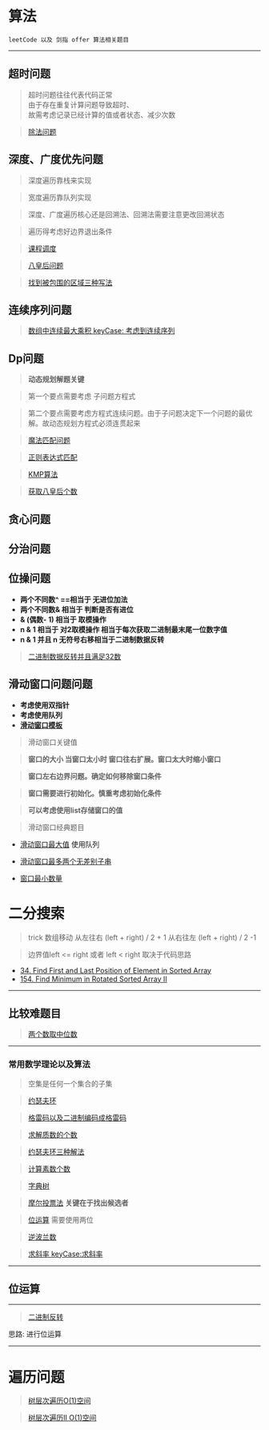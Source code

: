 # 算法
    leetCode 以及 剑指 offer 算法相关题目
    
-----------

## 超时问题
> 超时问题往往代表代码正常    
由于存在重复计算问题导致超时、    
故需考虑记录已经计算的值或者状态、减少次数

> [除法问题](https://leetcode.com/problems/divide-two-integers/)
 
## 深度、广度优先问题
> 深度遍历靠栈来实现

> 宽度遍历靠队列实现

> 深度、广度遍历核心还是回溯法、回溯法需要注意更改回溯状态

> 遍历得考虑好边界退出条件

> [课程调度]()

> [八皇后问题](https://leetcode.com/problems/n-queens/)

> [找到被包围的区域三种写法](https://leetcode.com/problems/surrounded-regions/)


## 连续序列问题
> [数组中连续最大乘积 keyCase: 考虑到连续序列](https://leetcode.com/problems/maximum-product-subarray/)

## Dp问题
>**动态规划解题关键**

> 第一个要点需要考虑 子问题方程式

> 第二个要点需要考虑方程式连续问题。由于子问题决定下一个问题的最优解。故动态规划方程式必须连贯起来

> [魔法匹配问题](https://www.cnblogs.com/grandyang/p/4401196.html
)

> [正则表达式匹配](https://leetcode.com/problems/regular-expression-matching/discuss/5651/Easy-DP-Java-Solution-with-detailed-Explanation)

> [KMP算法](https://leetcode.com/problems/implement-strstr/discuss/12956/C%2B%2B-Brute-Force-and-KMP)

> [获取八皇后个数](https://leetcode.com/problems/n-queens-ii/)


## 贪心问题


## 分治问题

## 位操问题
    
* **两个不同数^ ==相当于 无进位加法**
* **两个不同数& 相当于 判断是否有进位**
* **& (偶数- 1) 相当于 取模操作**
* **n & 1 相当于 对2取模操作 相当于每次获取二进制最末尾一位数字值**
* **n & 1 并且 n 无符号右移相当于二进制数据反转**
> [二进制数据反转并且满足32数](https://leetcode.com/problems/reverse-bits/)



## 滑动窗口问题问题

* **考虑使用双指针**
* **考虑使用队列**
* **[滑动窗口模板](https://leetcode.com/problems/minimum-window-substring/discuss/26808/Here-is-a-10-line-template-that-can-solve-most-'substring'-problems)**

> 滑动窗口关键值

> **窗口的大小 当窗口太小时 窗口往右扩展。窗口太大时缩小窗口**

> **窗口左右边界问题。确定如何移除窗口条件**

> **窗口需要进行初始化。慎重考虑初始化条件**

> **可以考虑使用list存储窗口的值**

> 滑动窗口经典题目  

* [滑动窗口最大值](https://www.nowcoder.com/practice/1624bc35a45c42c0bc17d17fa0cba788?tpId=13&tqId=11217&rp=1&ru=%2Fta%2Fcoding-interviews&qru=%2Fta%2Fcoding-interviews%2Fquestion-ranking&tPage=4) 使用队列    

* [滑动窗口最多两个无差别子串](http://www.cnblogs.com/grandyang/p/5185561.html)

* [窗口最小数量](https://leetcode.com/problems/minimum-size-subarray-sum/)


# 二分搜索
> trick 数组移动
> 从左往右 (left + right) / 2 + 1
> 从右往左 (left + right) / 2 -1

> 边界值left <= right 或者 left < right 取决于代码思路

* [34. Find First and Last Position of Element in Sorted Array](https://leetcode.com/problems/find-first-and-last-position-of-element-in-sorted-array/)
* [154. Find Minimum in Rotated Sorted Array II](https://leetcode.com/problems/find-minimum-in-rotated-sorted-array-ii/)





----

## 比较难题目
> [两个数取中位数](https://leetcode.com/problems/median-of-two-sorted-arrays/)


-----
### 常用数学理论以及算法

> 空集是任何一个集合的子集

> [约瑟夫环](https://www.nowcoder.com/practice/f78a359491e64a50bce2d89cff857eb6?tpId=13&tqId=11199&rp=1&ru=%2Fta%2Fcoding-interviews&qru=%2Fta%2Fcoding-interviews%2Fquestion-ranking&tPage=3)

> [格雷码以及二进制编码成格雷码](https://baike.baidu.com/item/%E6%A0%BC%E9%9B%B7%E7%A0%81/6510858?fr=aladdin)

> [求解质数的个数](https://leetcode.com/submissions/detail/121785675/)

> [约瑟夫环三种解法](https://blog.csdn.net/weixin_38214171/article/details/80352921)

> [计算素数个数](https://leetcode.com/problems/count-primes/)

> [字典树](https://leetcode.com/submissions/detail/226455100/)

> [摩尔投票法](https://www.jianshu.com/p/c19bb428f57a) **关键在于找出候选者**

> [位运算](https://leetcode.com/problems/single-number-ii/) 需要使用两位

> [逆波兰数](https://leetcode.com/problems/reverse-words-in-a-string/)

> [求斜率 keyCase:求斜率](https://leetcode.com/submissions/detail/186532613/)

----
## 位运算
------

> [二进制反转](https://leetcode.com/problems/reverse-bits/)

思路: 进行位运算

---
# 遍历问题

> [树层次遍历O(1)空间](https://leetcode.com/problems/populating-next-right-pointers-in-each-node/)

> [树层次遍历II O(1)空间](https://leetcode.com/problems/populating-next-right-pointers-in-each-node-ii/)